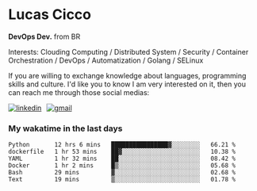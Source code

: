 # Lucas Cicco

**DevOps Dev.** from BR

Interests: Clouding Computing / Distributed System / Security / Container Orchestration / DevOps / Automatization / Golang / SELinux

If you are willing to exchange knowledge about languages, programming skills and culture. I'd like you to know I am very interested on it, then you can reach me through those social medias:

<div style="display: flex; align-items: center; gap: 10px;">
  <a href="https://www.linkedin.com/in/lucas-vitor-de-cicco" target="_blank">
    <img
      src="https://img.shields.io/badge/-LinkedIn-%230077B5?style=for-the-badge&logo=linkedin&logoColor=white"
      alt="linkedin"
      target="_blank" 
    />
  </a>
  <a href="mailto:lucasvitorx1@gmail.com">
      <img
        src="https://img.shields.io/badge/-Gmail-%23333?style=for-the-badge&logo=gmail&logoColor=white"
        alt="gmail"
        target="_blank"
      />
  </a>
</div>

### My wakatime in the last days

<!--START_SECTION:waka-->

```text
Python       12 hrs 6 mins   ████████████████▓░░░░░░░░   66.21 %
dockerfile   1 hr 53 mins    ██▓░░░░░░░░░░░░░░░░░░░░░░   10.38 %
YAML         1 hr 32 mins    ██░░░░░░░░░░░░░░░░░░░░░░░   08.42 %
Docker       1 hr 2 mins     █▒░░░░░░░░░░░░░░░░░░░░░░░   05.68 %
Bash         29 mins         ▓░░░░░░░░░░░░░░░░░░░░░░░░   02.68 %
Text         19 mins         ▒░░░░░░░░░░░░░░░░░░░░░░░░   01.78 %
```

<!--END_SECTION:waka-->

